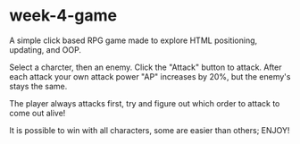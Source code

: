 # week-4-game

A simple click based RPG game made to explore HTML positioning, updating, and OOP. 

Select a charcter, then an enemy. Click the "Attack" button to attack. After each attack your own attack power "AP" increases by 20%,
but the enemy's stays the same. 

The player always attacks first, try and figure out which order to attack to come out alive! 

It is possible to win with all characters, some are easier than others; ENJOY! 